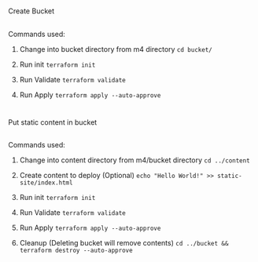 #
Create Bucket

##
Commands used:

1. Change into bucket directory from m4 directory
`cd bucket/`

1. Run init
`terraform init`

1. Run Validate
`terraform validate`

1. Run Apply
`terraform apply --auto-approve`

#
Put static content in bucket

##
Commands used:

1. Change into content directory from m4/bucket directory
`cd ../content`

1. Create content to deploy (Optional)
`echo "Hello World!" >> static-site/index.html`

1. Run init
`terraform init`

1. Run Validate
`terraform validate`

1. Run Apply
`terraform apply --auto-approve`

1. Cleanup (Deleting bucket will remove contents)
`cd ../bucket && terraform destroy --auto-approve`